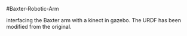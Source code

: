 #Baxter-Robotic-Arm

interfacing the Baxter arm with a kinect in gazebo. The URDF has been modified from the original.
